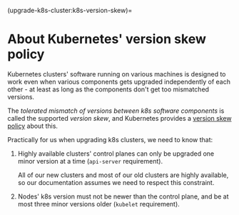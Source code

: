 (upgrade-k8s-cluster:k8s-version-skew)=
# About Kubernetes' version skew policy

Kubernetes clusters' software running on various machines is designed to work
even when various components gets upgraded independently of each other - at
least as long as the components don't get too mismatched versions.

The _tolerated mismatch of versions between k8s software components_ is called
the supported _version skew_, and Kubernetes provides a [version skew policy]
about this.

Practically for us when upgrading k8s clusters, we need to know that:

1. Highly available clusters' control planes can only be upgraded one minor
   version at a time (`api-server` requirement).

   All of our new clusters and most of our old clusters are highly available, so
   our documentation assumes we need to respect this constraint.
2. Nodes' k8s version must not be newer than the control plane, and be at most
   three minor versions older (`kubelet` requirement).

[version skew policy]: https://kubernetes.io/releases/version-skew-policy/#supported-version-skew
